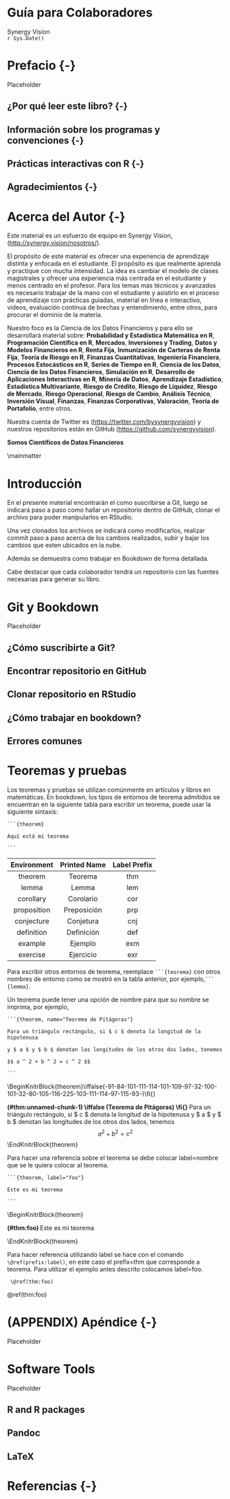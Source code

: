 # Guía para Colaboradores
Synergy Vision  
`r Sys.Date()`  

# Prefacio {-}

Placeholder


## ¿Por qué  leer este libro? {-}
## Información sobre los programas y convenciones {-}
## Prácticas interactivas con R {-}
## Agradecimientos {-}

<!--chapter:end:index.Rmd-->


# Acerca del Autor {-}

Este material es un esfuerzo de equipo en Synergy Vision, (<http://synergy.vision/nosotros/>).		 

El propósito de este material es ofrecer una experiencia de aprendizaje distinta y enfocada en el estudiante. El propósito es que realmente aprenda y practique con mucha intensidad. La idea es cambiar el modelo de clases magistrales y ofrecer una experiencia más centrada en el estudiante y menos centrado en el profesor. Para los temas más técnicos y avanzados es necesario trabajar de la mano con el estudiante y asistirlo en el proceso de aprendizaje con prácticas guiadas, material en línea e interactivo, videos, evaluación contínua de brechas y entendimiento, entre otros, para procurar el dominio de la materia.
  		  
Nuestro foco es la Ciencia de los Datos Financieros y para ello se desarrollará material sobre: **Probabilidad y Estadística Matemática en R**, **Programación Científica en R**, **Mercados**, **Inversiones y Trading**, **Datos y Modelos Financieros en R**, **Renta Fija**, **Inmunización de Carteras de Renta Fija**, **Teoría de Riesgo en R**, **Finanzas Cuantitativas**, **Ingeniería Financiera**, **Procesos Estocásticos en R**, **Series de Tiempo en R**, **Ciencia de los Datos**, **Ciencia de los Datos Financieros**, **Simulación en R**, **Desarrollo de Aplicaciones Interactivas en R**, **Minería de Datos**, **Aprendizaje Estadístico**, **Estadística Multivariante**, **Riesgo de Crédito**, **Riesgo de Liquidez**, **Riesgo de Mercado**, **Riesgo Operacional**, **Riesgo de Cambio**, **Análisis Técnico**, **Inversión Visual**, **Finanzas**, **Finanzas Corporativas**, **Valoración**, **Teoría de Portafolio**, entre otros.

Nuestra cuenta de Twitter es (https://twitter.com/bysynergyvision) y nuestros repositorios están en GitHub (https://github.com/synergyvision).
  		  
 **Somos Científicos de Datos Financieros**

<!--chapter:end:000-author.Rmd-->

\mainmatter

# Introducción 

En el presente material encontrarán el como suscribirse a Git, luego se indicará paso a paso como hallar un repositorio dentro de GitHub, clonar el archivo para poder manipularlos en RStudio.

Una vez clonados los archivos se indicará como modificarlos, realizar commit paso a paso acerca de los cambios realizados, subir y bajar los cambios que esten ubicados en la nube.

Además se demuestra como trabajar en Bookdown de forma detallada.

Cabe destacar que cada colaborador tendrá un repositorio con las fuentes necesarias para generar su libro.



<!--chapter:end:010-introduction.Rmd-->


# Git y Bookdown 

Placeholder


## ¿Cómo suscribirte a Git?
## Encontrar repositorio en GitHub
## Clonar repositorio en RStudio
## ¿Cómo trabajar en bookdown?
## Errores comunes 

<!--chapter:end:020-git.Rmd-->

# Teoremas y pruebas

Los teoremas y pruebas se utilizan comúnmente en artículos y libros en matemáticas. 
En bookdown, los tipos de entornos de teorema admitidos se encuentran en la siguiente tabla para escribir un teorema, puede usar la siguiente sintaxis:

` ```{theorem} `

` Aquí está mi teorema `

` ``` `

| Environment | Printed Name | Label Prefix |
|:-----------:|:------------:|:------------:|
|   theorem   |    Teorema   |      thm     |
|    lemma    |     Lemma    |      lem     |
|  corollary  |   Corolario  |      cor     |
| proposition |  Preposición |      prp     |
|  conjecture |   Conjetura  |      cnj     |
|  definition |  Definición  |      def     |
|   example   |    Ejemplo   |      exm     |
|   exercise  |   Ejercicio  |      exr     |


Para escribir otros entornos de teorema, reemplace ` ```{teorema} ` con otros nombres de entorno como se mostró en la tabla anterior, por ejemplo,` ``` {lemma} `.

Un teorema puede tener una opción de nombre para que su nombre se imprima, por ejemplo,

` ```{theorem, name="Teorema de Pitágoras"} `

` Para un triángulo rectángulo, si $ c $ denota la longitud de la hipotenusa `

` y $ a $ y $ b $ denotan las longitudes de los otros dos lados, tenemos `

` $$ a ^ 2 + b ^ 2 = c ^ 2 $$ `

` ``` `

\BeginKnitrBlock{theorem}\iffalse{-91-84-101-111-114-101-109-97-32-100-101-32-80-105-116-225-103-111-114-97-115-93-}\fi{}<div class="theorem"><span class="theorem" id="thm:unnamed-chunk-1"><strong>(\#thm:unnamed-chunk-1)  \iffalse (Teorema de Pitágoras) \fi{} </strong></span> Para un triángulo rectángulo, si $ c $ denota la longitud de la hipotenusa
 y $ a $ y $ b $ denotan las longitudes de los otros dos lados, tenemos
 $$ a ^ 2 + b ^ 2 = c ^ 2 $$ </div>\EndKnitrBlock{theorem}

Para hacer una referencia sobre el teorema se debe colocar label=nombre que se le quiera colocar al teorema.

` ```{theorem, label="foo"} `

` Este es mi teorema  `

` ``` `

\BeginKnitrBlock{theorem}<div class="theorem"><span class="theorem" id="thm:foo"><strong>(\#thm:foo) </strong></span>
Este es mi teorema
</div>\EndKnitrBlock{theorem}

Para hacer referencia utilizando label se hace con el comando `\@ref(prefix:label)`, en este caso el prefix=thm que corresponde a teorema.  Para utilizar el ejemplo antes descrito colocamos label=foo.

` \@ref(thm:foo)`

\@ref(thm:foo)

<!--chapter:end:030-teorema-pruebas.Rmd-->


# (APPENDIX) Apéndice {-}

Placeholder

# Software Tools

Placeholder


## R and R packages
## Pandoc
## LaTeX

<!--chapter:end:400-apendice.Rmd-->

# Referencias {-}




<!--chapter:end:500-references.Rmd-->

